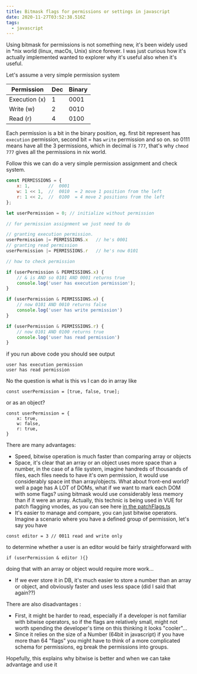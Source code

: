 ```yaml
---
title: Bitmask flags for permissions or settings in javascript
date: 2020-11-27T03:52:38.516Z
tags:
  - javascript
---
```

Using bitmask for permissions is not something new, it's been widely used in *nix world  (linux, macOs, Unix) since forever. I was just curious how it's actually implemented wanted to explorer why it's useful also when it's useful.

Let's assume a very simple permission system

| Permission    | Dec | Binary |
| ------------- | --- | ------ |
| Execution (x) | 1   | 0001   |
| Write (w)     | 2   | 0010   |
| Read (r)      | 4   | 0100   |

Each permission is a bit in the binary position, eg. first bit represent has `execution` permission, second bit = has `write` permission and so on. so 0111 means have all the 3 permissions, which in decimal is `777`, that's why `chmod 777` gives all the permissions in nix world.

Follow this we can do a very simple permission assignment and check system.

```javascript
const PERMISSIONS = {
    x: 1,       //  0001
    w: 1 << 1,  //  0010  = 2 move 1 position from the left
    r: 1 << 2,  //  0100  = 4 move 2 positions from the left
};

let userPermission = 0; // initialize without permission

// for permission assignment we just need to do

// granting execution permission.
userPermission |= PERMISSIONS.x   // he's 0001
// granting read permission
userPermission |= PERMISSIONS.r   // he's now 0101

// how to check permission

if (userPermission & PERMISSIONS.x) {
    // & is AND so 0101 AND 0001 returns true
    console.log('user has execution permission');
}

if (userPermission & PERMISSIONS.w) {
    // now 0101 AND 0010 returns false
    console.log('user has write permission')
}

if (userPermission & PERMISSIONS.r) {
    // now 0101 AND 0100 returns true
    console.log('user has read permission')
}
```

if you run above code you should see output

```
user has execution permission
user has read permission
```

No the question is what is this vs I can do in array like
```
const userPermission = [true, false, true];
```
or as an object?
```
const userPermission = {
    x: true,
    w: false,
    r: true,
}
```

There are many advantages:
- Speed, bitwise operation is much faster than comparing array or objects
- Space, it's clear that an array or an object uses more space than a number, in the case of a file system, imagine handreds of thousands of files, each files needs to have it's own permission, it would use considerably space int than array/objects. What about front-end world? well a page has A LOT of DOMs, what if we want to mark each DOM with some flags? using bitmask would use considerably less memory than if it were an array. Actually, this technic is being used in VUE for patch flagging vnodes, as you can see here [in the patchFlags.ts](https://github.com/vuejs/vue-next/blob/master/packages/shared/src/patchFlags.ts)
- It's easier to manage and compare, you can just bitwise operators. Imagine a scenario where you have a defined group of permission, let's say you have 

```const editor = 3 // 0011 read and write only```

to determine whether a user is an editor would be fairly straightforward with

```
if (userPermission & editor ){}
```

doing that with an array or object would require more work...

- If we ever store it in DB, it's much easier to store a number than an array or object, and obviously faster and uses less space (did I said that again??)

There are also disadvantages :
- First, it might be harder to read, especially if a developer is not familiar with bitwise operators, so if the flags are relatively small, might not worth spending the developer's time on this thinking it looks "cooler"...
- Since it relies on the size of a Number (64bit in javascript) if you have more than 64 "flags" you might have to think of a more complicated schema for permissions, eg break the permissions into groups.


Hopefully, this explains why bitwise is better and when we can take advantage and use it
